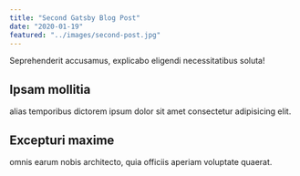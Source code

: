 ```yaml
---
title: "Second Gatsby Blog Post"
date: "2020-01-19"
featured: "../images/second-post.jpg"
---
```

Seprehenderit accusamus, explicabo eligendi necessitatibus soluta! 

## Ipsam mollitia

alias temporibus dictorem ipsum dolor sit amet consectetur adipisicing elit. 

## Excepturi maxime 

omnis earum nobis architecto, quia officiis aperiam voluptate quaerat.